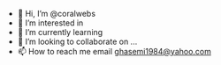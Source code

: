 - 👋 Hi, I’m @coralwebs
- 👀 I’m interested in 
- 🌱 I’m currently learning 
- 💞️ I’m looking to collaborate on ...
- 📫 How to reach me email ghasemi1984@yahoo.com

<!---
coralwebs/coralwebs is a ✨ special ✨ repository because its `README.md` (this file) appears on your GitHub profile.
You can click the Preview link to take a look at your changes.
--->
